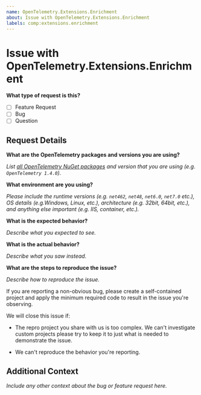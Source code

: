 ```yaml
---
name: OpenTelemetry.Extensions.Enrichment
about: Issue with OpenTelemetry.Extensions.Enrichment
labels: comp:extensions.enrichment
---
```


# Issue with OpenTelemetry.Extensions.Enrichment

**What type of request is this?**

* [ ] Feature Request
* [ ] Bug
* [ ] Question

## Request Details

**What are the OpenTelemetry packages and versions you are using?**

_List [all OpenTelemetry NuGet
packages](https://www.nuget.org/profiles/OpenTelemetry) and version that you are
using (e.g. `OpenTelemetry 1.4.0`)._

**What environment are you using?**

_Please include the runtime versions (e.g. `net462`, `net48`, `net6.0`, `net7.0`
etc.), OS details (e.g.Windows, Linux, etc.), architecture (e.g. 32bit, 64bit,
etc.), and anything else important (e.g. IIS, container, etc.)._

**What is the expected behavior?**

_Describe what you expected to see._

**What is the actual behavior?**

_Describe what you saw instead._

**What are the steps to reproduce the issue?**

_Describe how to reproduce the issue._

If you are reporting a non-obvious bug, please create a self-contained project
and apply the minimum required code to result in the issue you're observing.

We will close this issue if:

* The repro project you share with us is too complex. We can't investigate
  custom projects please try to keep it to just what is needed to demonstrate
  the issue.

* We can't reproduce the behavior you're reporting.

## Additional Context

_Include any other context about the bug or feature request here._
